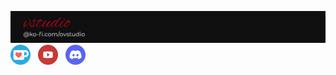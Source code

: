 ![](https://raw.githubusercontent.com/ov-studio/.github/main/profile/banner.png)
[<img src="https://raw.githubusercontent.com/ov-studio/.github/refs/heads/main/profile/socialmedia/kofi.png" width="32" height="32">](https://ko-fi.com/ovstudio)
&nbsp;&nbsp;[<img src="https://raw.githubusercontent.com/ov-studio/.github/refs/heads/main/profile/socialmedia/youtube.png" width="32" height="32">](https://www.youtube.com/@ov-community)
&nbsp;&nbsp;[<img src="https://raw.githubusercontent.com/ov-studio/.github/refs/heads/main/profile/socialmedia/discord.png" width="32" height="32">](http://discord.gg/sVCnxPW)
